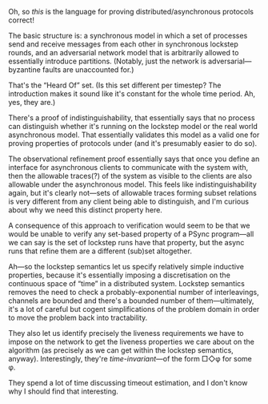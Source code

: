 Oh, so _this_ is the language for proving distributed/asynchronous protocols correct!

The basic structure is: a synchronous model in which a set of processes send and receive
messages from each other in synchronous lockstep rounds, and an adversarial network model
that is arbitrarily allowed to essentially introduce partitions. (Notably, just the network is adversarial—byzantine faults are unaccounted for.)

That's the “Heard Of” set. (Is this set different per timestep? The introduction makes it
sound like it's constant for the whole time period. Ah, yes, they are.)

There's a proof of indistinguishability, that essentially says that no process can
distinguish whether it's running on the lockstep model or the real world asynchronous
model. That essentially validates this model as a valid one for proving properties of
protocols under (and it's presumably easier to do so).

The observational refinement proof essentially says that once you define an interface for
asynchronous clients to communicate with the system with, then the allowable traces(?) of
the system as visible to the clients are also allowable under the asynchronous model. This
feels like indistinguishability again, but it's clearly not—sets of allowable traces
forming subset relations is very different from any client being able to distinguish, and
I'm curious about why we need this distinct property here.

A consequence of this approach to verification would seem to be that we would be unable to
verify any set-based property of a PSync program—all we can say is the set of lockstep
runs have that property, but the async runs that refine them are a different (sub)set
altogether.

Ah—so the lockstep semantics let us specify relatively simple inductive properties,
because it's essentially imposing a discretisation on the continuous space of “time” in a
distributed system. Lockstep semantics removes the need to check a probably-exponential
number of interleavings, channels are bounded and there's a bounded number of
them—ultimately, it's a lot of careful but cogent simplifications of the problem domain in
order to move the problem back into tractability.

They also let us identify precisely the liveness requirements we have
to impose on the network to get the liveness properties we care about on the algorithm (as
precisely as we can get within the lockstep semantics, anyway). Interestingly, they're
_time-invariant_—of the form □◇φ for some φ.

They spend a lot of time discussing timeout estimation, and I don't know why I should find
that interesting.
